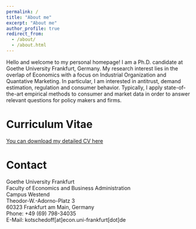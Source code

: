 ```yaml
---
permalink: /
title: "About me"
excerpt: "About me"
author_profile: true
redirect_from: 
  - /about/
  - /about.html
---
```


Hello and welcome to my personal homepage! I am a Ph.D. candidate at Goethe University Frankfurt, Germany. My research interest lies in the overlap of Economics with a focus on Industrial Organization and Quantative Marketing. In particular, I am interested in antitrust, demand estimation, regulation and consumer behavior. Typically, I apply state-of-the-art empirical methods to consumer and market data in order to answer relevant questions for policy makers and firms.


Curriculum Vitae
======

[You can download my detailed CV here](http://kotsche.github.io/files/CV_Homepage.pdf)

Contact
======



Goethe University Frankfurt  
Faculty of Economics and Business Administration  
Campus Westend  
Theodor-W.-Adorno-Platz 3  
60323 Frankfurt am Main, Germany  
Phone:	+49 (69) 798-34035  
E-Mail:	kotschedoff[at]econ.uni-frankfurt[dot]de   
 
